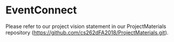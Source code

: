 # EventConnect
Please refer to our project vision statement in our ProjectMaterials repository (https://github.com/cs262dFA2018/ProjectMaterials.git).
